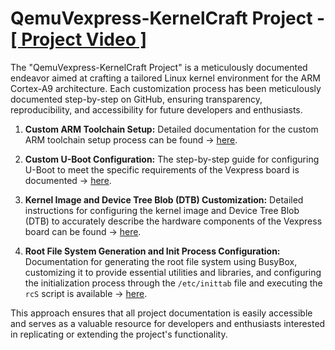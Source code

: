 # QemuVexpress-KernelCraft Project - [ [ Project Video ] ](https://drive.google.com/file/d/158cRNEEM9KCw2eNmoWurR6eS1SauR_vy/view?usp=sharing)

The "QemuVexpress-KernelCraft Project" is a meticulously documented endeavor aimed at crafting a tailored Linux kernel environment for the ARM Cortex-A9 architecture. Each customization process has been meticulously documented step-by-step on GitHub, ensuring transparency, reproducibility, and accessibility for future developers and enthusiasts.

1. **Custom ARM Toolchain Setup:** Detailed documentation for the custom ARM toolchain setup process can be found -> [here](https://github.com/mgtera200/Embedded-Linux-NTI/tree/main/Linux%20%5B%20Embedded%20%5D/(2)%20Customized%20Toolchain).

2. **Custom U-Boot Configuration:** The step-by-step guide for configuring U-Boot to meet the specific requirements of the Vexpress board is documented -> [here](https://github.com/mgtera200/Embedded-Linux-NTI/tree/main/Linux%20%5B%20Embedded%20%5D/(3)%20Customized%20U-Boot).

3. **Kernel Image and Device Tree Blob (DTB) Customization:** Detailed instructions for configuring the kernel image and Device Tree Blob (DTB) to accurately describe the hardware components of the Vexpress board can be found -> [here](https://github.com/mgtera200/Embedded-Linux-NTI/tree/main/Linux%20%5B%20Embedded%20%5D/(4)%20Customized%20Kernel).

4. **Root File System Generation and Init Process Configuration:** Documentation for generating the root file system using BusyBox, customizing it to provide essential utilities and libraries, and configuring the initialization process through the `/etc/inittab` file and executing the `rcS` script is available -> [here](https://github.com/mgtera200/Embedded-Linux-NTI/tree/main/Linux%20%5B%20Embedded%20%5D/(5)%20Busybox).

This approach ensures that all project documentation is easily accessible and serves as a valuable resource for developers and enthusiasts interested in replicating or extending the project's functionality.

